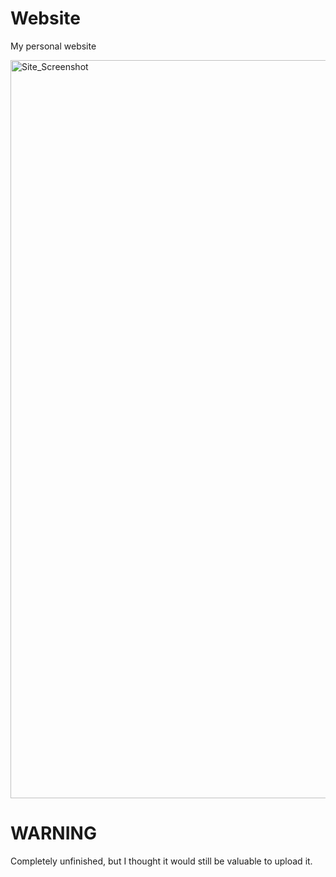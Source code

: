 # Website
My personal website

<img width="1181" alt="Site_Screenshot" src="https://github.com/anthony-s-flath/Website/assets/123764940/4f10132b-88ab-4e85-a6cc-72800bbfdf88">


# WARNING
Completely unfinished, but I thought it would still be valuable to upload it.
